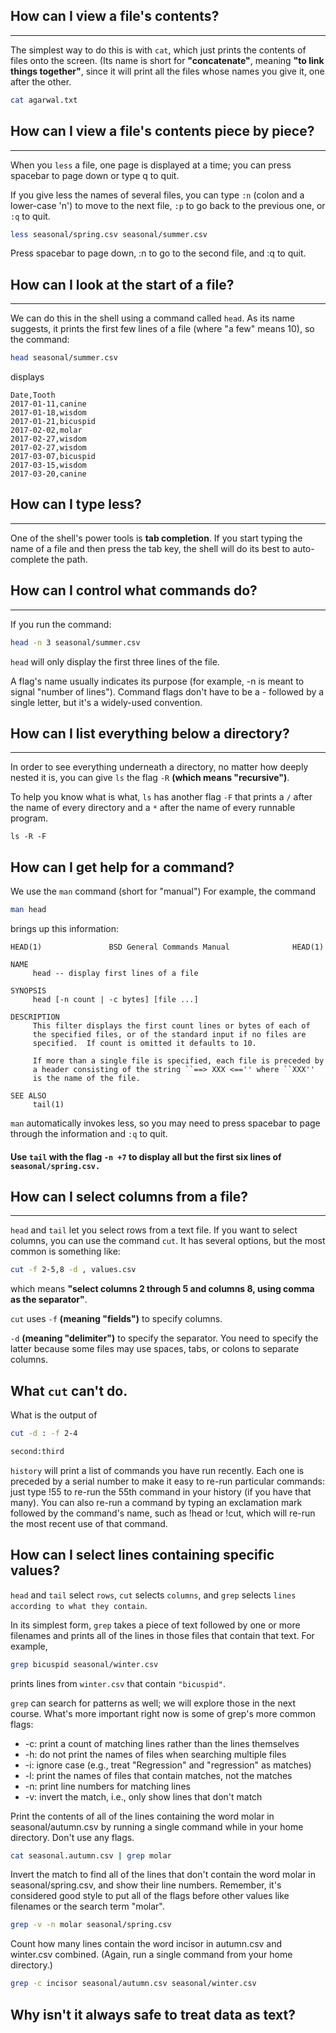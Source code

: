 ## How can I view a file's contents?
***
The simplest way to do this is with `cat`, which just prints the contents of files onto the screen. (Its name is short for **"concatenate"**, meaning **"to link things together"**, since it will print all the files whose names you give it, one after the other.
```bash
cat agarwal.txt
```

## How can I view a file's contents piece by piece?
***
When you `less` a file, one page is displayed at a time; you can press spacebar to page down or type q to quit.

If you give less the names of several files, you can type `:n` (colon and a lower-case 'n') to move to the next file, `:p` to go back to the previous one, or `:q` to quit.

```bash
less seasonal/spring.csv seasonal/summer.csv 
```
Press spacebar to page down, :n to go to the second file, and :q to quit.

## How can I look at the start of a file?
***
We can do this in the shell using a command called `head`. As its name suggests, it prints the first few lines of a file (where "a few" means 10), so the command:
```bash
head seasonal/summer.csv
```
displays
```text
Date,Tooth
2017-01-11,canine
2017-01-18,wisdom
2017-01-21,bicuspid
2017-02-02,molar
2017-02-27,wisdom
2017-02-27,wisdom
2017-03-07,bicuspid
2017-03-15,wisdom
2017-03-20,canine
```

## How can I type less?
***
One of the shell's power tools is **tab completion**. If you start typing the name of a file and then press the tab key, the shell will do its best to auto-complete the path.

## How can I control what commands do?
***
If you run the command:

```bash
head -n 3 seasonal/summer.csv
```

`head` will only display the first three lines of the file. 

A flag's name usually indicates its purpose (for example, -n is meant to signal "number of lines"). Command flags don't have to be a - followed by a single letter, but it's a widely-used convention.

## How can I list everything below a directory?
***
In order to see everything underneath a directory, no matter how deeply nested it is, you can give `ls` the flag `-R` **(which means "recursive")**. 

To help you know what is what, `ls` has another flag `-F` that prints a `/` after the name of every directory and a `*` after the name of every runnable program.

```
ls -R -F
```

## How can I get help for a command?
We use the `man` command (short for "manual")
For example, the command 
```bash
man head
```
brings up this information:
```text
HEAD(1)               BSD General Commands Manual              HEAD(1)

NAME
     head -- display first lines of a file

SYNOPSIS
     head [-n count | -c bytes] [file ...]

DESCRIPTION
     This filter displays the first count lines or bytes of each of
     the specified files, or of the standard input if no files are
     specified.  If count is omitted it defaults to 10.

     If more than a single file is specified, each file is preceded by
     a header consisting of the string ``==> XXX <=='' where ``XXX''
     is the name of the file.

SEE ALSO
     tail(1)
```

`man` automatically invokes less, so you may need to press spacebar to page through the information and `:q` to quit.

#### Use `tail` with the flag `-n +7` to display all but the first six lines of `seasonal/spring.csv.`


## How can I select columns from a file?
***
`head` and `tail` let you select rows from a text file. If you want to select columns, you can use the command `cut`. It has several options, but the most common is something like:

```sh
cut -f 2-5,8 -d , values.csv
```
which means **"select columns 2 through 5 and columns 8, using comma as the separator"**. 

`cut` uses `-f` **(meaning "fields")** to specify columns.

`-d` **(meaning "delimiter")** to specify the separator. You need to specify the latter because some files may use spaces, tabs, or colons to separate columns.


## What `cut` can't do.

What is the output of 

```bash
cut -d : -f 2-4
```
```bash
second:third
```

`history` will print a list of commands you have run recently. Each one is preceded by a serial number to make it easy to re-run particular commands:
just type !55 to re-run the 55th command in your history (if you have that many). You can also re-run a command by typing an exclamation mark followed by the command's name, such as !head or !cut, which will re-run the most recent use of that command.


## How can I select lines containing specific values?

`head` and `tail` select `rows`, `cut` selects `columns`, and `grep` selects `lines according to what they contain`. 

In its simplest form, `grep` takes a piece of text followed by one or more filenames and prints all of the lines in those files that contain that text. For example, 

```bash
grep bicuspid seasonal/winter.csv
```
prints lines from `winter.csv` that contain `"bicuspid"`.

`grep` can search for patterns as well; we will explore those in the next course. What's more important right now is some of grep's more common flags:

- -c: print a count of matching lines rather than the lines themselves
- -h: do not print the names of files when searching multiple files
- -i: ignore case (e.g., treat "Regression" and "regression" as matches)
- -l: print the names of files that contain matches, not the matches
- -n: print line numbers for matching lines
- -v: invert the match, i.e., only show lines that don't match


Print the contents of all of the lines containing the word molar in seasonal/autumn.csv by running a single command while in your home directory. Don't use any flags.

```bash
cat seasonal.autumn.csv | grep molar
```

Invert the match to find all of the lines that don't contain the word molar in seasonal/spring.csv, and show their line numbers. Remember, it's considered good style to put all of the flags before other values like filenames or the search term "molar".

```bash
grep -v -n molar seasonal/spring.csv
```

Count how many lines contain the word incisor in autumn.csv and winter.csv combined. (Again, run a single command from your home directory.)

```bash
grep -c incisor seasonal/autumn.csv seasonal/winter.csv
```

## Why isn't it always safe to treat data as text?
